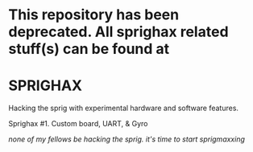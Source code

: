# This repository has been deprecated. All sprighax related stuff(s) can be found at 

# SPRIGHAX

Hacking the sprig with experimental hardware and software features.

Sprighax #1. Custom board, UART, & Gyro 




*none of my fellows be hacking the sprig. it's time to start sprigmaxxing* 

